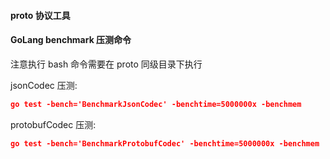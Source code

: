 #### proto 协议工具

#### GoLang benchmark 压测命令
注意执行 bash 命令需要在 proto 同级目录下执行


jsonCodec 压测:
```json
go test -bench='BenchmarkJsonCodec' -benchtime=5000000x -benchmem
```
protobufCodec 压测:
```json
go test -bench='BenchmarkProtobufCodec' -benchtime=5000000x -benchmem
```

